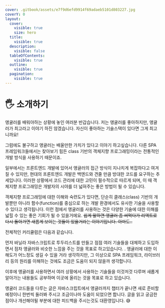 ```yaml
---
cover: .gitbook/assets/e7f9d6efd9914f69adaeb5101d803227.jpg
coverY: 0
layout:
  cover:
    visible: true
    size: hero
  title:
    visible: true
  description:
    visible: false
  tableOfContents:
    visible: true
  outline:
    visible: true
  pagination:
    visible: true
---
```


# 🖐️ 소개하기

앵귤러를 배워야하는 상황에 놓인 여러분 반갑습니다. 저는 앵귤러를 좋아하지만, 앵귤러가 최고라고 이야기 하진 않겠습니다. 자신이 좋아하는 기술스택이 있다면 그게 최고니까요!&#x20;

그럼에도 불구하고 앵귤러는 배울만한 가치가 있다고 이야기 하고싶습니다. 다른 SPA 프레임워크들에서는 찾아보기 힘든 class 기반의  객체지향 프로그래밍이라는 전통적인 개발 방식을 사용하기 때문이죠.

일부에서는 프론트엔드 개발에 있어서 앵귤러의 접근 방식이 지나치게 복잡하다고 여겨질 수 있지만, 현대의 프론트엔드 개발은 백엔드와 견줄 만큼 방대한 코드를 요구하는 추세입니다. 이러한 상황에서 코드 관리에 대한 고민이 필수적으로 따르게 되며, 이 때 객체지향 프로그래밍은 개발자의 시야를 더 넓혀주는 좋은 방법이 될 수 있습니다.

객체지향 프로그래밍에 대한 이해와 숙련도가 있다면, 단순히 클래스(class) 기반의 개발뿐만 아니라 함수(function)를 중심으로 하는 개발 환경에서도 유사한 기술을 사용할 수 있다고 생각됩니다. 이런 점에서 앵귤러를 사용하는 것은 다양한 기술에 대한 이해를 넓힐 수 있는 좋은 기회가 될 수 있을거에요. ~~쉽게 말하면 앵귤러 좀 써먹다가 리액트로 다시 돌아가면 새롭게 보이는 것들이 있을거라는 이야기입니다. 아마도..~~

전체적인 커리큘럼은 다음과 같습니다. &#x20;

먼저 바닐라 자바스크립트로 투두리스트를 만들고 점점 여러 기술들을 대체하고 도입하면서 점차 앵귤러와 비슷한 느낌을 주는 것을 목표로 하고있습니다. . 앵귤러에 대한 이해도가 어느정도 생길 수 있을 거라 생각하지만, 그 이상으로 SPA 프레임워크, 라이브러리 등의 원리를 이해하는 것에도 조금은 도움이 되지 않을까 생각합니다.

이후에 앵귤러를 사용하면서 여러 상황에서 사용하는 기술들을 이것저것 다루며   새롭게 알아가는 내용들도 공부하며 이곳에 올리는 것을 목표로 하고 있습니다.&#x20;

앵귤러 코드들을 다루는 글은 자바스크립트에서 앵귤러까지 챕터가 끝나면 새로 준비할 예정이니 한번씩 둘러봐 주시고 조금이나마 도움이 되었으면 합니다. 글을 읽고 궁금한점이나 개선해야될 부분에 대한 피드백을 주시는것도 대환영입니다. 😅

